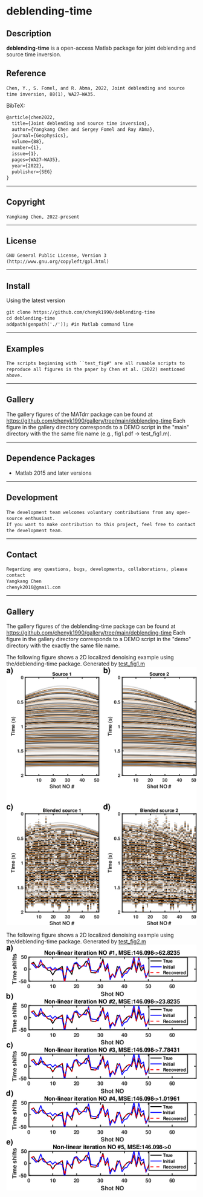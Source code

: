 **deblending-time**
======

## Description

**deblending-time** is a open-access Matlab package for joint deblending and source time inversion. 

## Reference
    Chen, Y., S. Fomel, and R. Abma, 2022, Joint deblending and source time inversion, 88(1), WA27–WA35.
    
BibTeX:

	@article{chen2022,
	  title={Joint deblending and source time inversion},
	  author={Yangkang Chen and Sergey Fomel and Ray Abma},
	  journal={Geophysics},
	  volume={88},
	  number={1},
	  issue={1},
	  pages={WA27–WA35},
	  year={2022},
	  publisher={SEG}
	}

-----------
## Copyright
    Yangkang Chen, 2022-present
-----------

## License
    GNU General Public License, Version 3
    (http://www.gnu.org/copyleft/gpl.html)   

-----------

## Install
Using the latest version

    git clone https://github.com/chenyk1990/deblending-time
    cd deblending-time
    addpath(genpath('./')); #in Matlab command line
    
-----------
## Examples
    The scripts beginning with ``test_fig#" are all runable scripts to reproduce all figures in the paper by Chen et al. (2022) mentioned above.

-----------
## Gallery
The gallery figures of the MATdrr package can be found at https://github.com/chenyk1990/gallery/tree/main/deblending-time Each figure in the gallery directory corresponds to a DEMO script in the "main" directory with the the same file name (e.g., fig1.pdf -> test_fig1.m).

-----------
## Dependence Packages
* Matlab 2015 and later versions

-----------
## Development
    The development team welcomes voluntary contributions from any open-source enthusiast. 
    If you want to make contribution to this project, feel free to contact the development team. 

-----------
## Contact
    Regarding any questions, bugs, developments, collaborations, please contact  
    Yangkang Chen
    chenyk2016@gmail.com

-----------
## Gallery
The gallery figures of the deblending-time package can be found at
    https://github.com/chenyk1990/gallery/tree/main/deblending-time
Each figure in the gallery directory corresponds to a DEMO script in the "demo" directory with the exactly the same file name.

The following figure shows a 2D localized denoising example using the/deblending-time package. Generated by [test_fig1.m](https://github.com/chenyk1990//deblending-time/tree/main/test_fig1.m)
<img src='https://github.com/chenyk1990/gallery/blob/main//deblending-time/fig1.png' alt='comp' width=960/>

The following figure shows a 2D localized denoising example using the/deblending-time package. Generated by [test_fig2.m](https://github.com/chenyk1990//deblending-time/tree/main/test_fig1.m)
<img src='https://github.com/chenyk1990/gallery/blob/main//deblending-time/fig2.png' alt='comp' width=960/>



